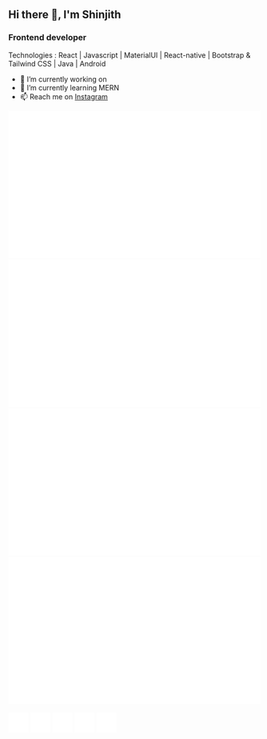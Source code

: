 ## Hi there 👋, I'm Shinjith
### Frontend developer

Technologies : React | Javascript | MaterialUI | React-native | Bootstrap & Tailwind CSS | Java | Android

- 🔭 I’m currently working on 
- 🌱 I’m currently learning MERN
- 📫 Reach me on [Instagram](https://www.instagram.com/shinjith_/)

![](https://raw.githubusercontent.com/shinjith-dev/stats/master/generated/overview.svg#gh-dark-mode-only)
![](https://raw.githubusercontent.com/shinjith-dev/stats/master/generated/overview.svg#gh-light-mode-only)
![](https://raw.githubusercontent.com/shinjith-dev/stats/master/generated/languages.svg#gh-dark-mode-only)
![](https://raw.githubusercontent.com/shinjith-dev/stats/master/generated/languages.svg#gh-light-mode-only)

   [<img src='src\twitter.png' alt='twitter' height='40'>](https://twitter.com/shinjith_)  [<img src='src/github.png' alt='github' height='40'>](https://github.com/shinjith-dev)  [<img src='src\instagram.png' alt='instagram' height='40'>](https://www.instagram.com/shinjith_/)  [<img src='src\facebook.png' alt='facebook' height='40'>](https://www.facebook.com/shinjith.kanhangad)  [<img src='src\linkedin.png' alt='linkedin' height='40'>](https://in.linkedin.com/in/shinjithkanhangad)
